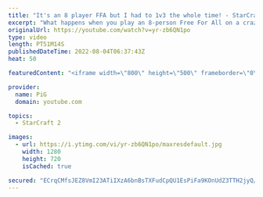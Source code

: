 ```yaml
---
title: "It's an 8 player FFA but I had to 1v3 the whole time! - StarCraft 2"
excerpt: "What happens when you play an 8-person Free For All on a crazily huge map not meant for FFAs at all? THINGS GET INSANE. It doesn't help that 3 dudes were trying to gank me all game  -- 🐷 Second Channel for Learning Resources: https://www.youtube.com/c/PiGRandom 🐷 Third Channel for daily Pro Casts:"
originalUrl: https://youtube.com/watch?v=yr-zb6QN1po
type: video
length: PT51M14S
publishedDateTime: 2022-08-04T06:37:43Z
heat: 50

featuredContent: "<iframe width=\"800\" height=\"500\" frameborder=\"0\" src=\"https://www.youtube.com/embed/yr-zb6QN1po\" allow=\"accelerometer; autoplay; encrypted-media; gyroscope; picture-in-picture\" allowfullscreen></iframe>"

provider:
  name: PiG
  domain: youtube.com

topics:
  - StarCraft 2

images:
  - url: https://i.ytimg.com/vi/yr-zb6QN1po/maxresdefault.jpg
    width: 1280
    height: 720
    isCached: true

secured: "ECrqCMfsJEZ8VmI23ATiIXzA6bnBsTXFudCpQU1EsPiFa9KOnUdZ3TTH2jyQ/k1uA20pfFs3VUx7FGjISpkn4Ihk/fr5U4ST1h/ONl7FXGC/XZh8QAu9yQH4ijwRu+4pcJdldJhL9KG5xgQPEaqtnPYsJUv7yy2BSTb8jH7DXDqVlTUfSg4GuHTpZE4OCesScp3OFCeZ7B7aCgOWv0BFRLCeQbRTU+DOdnr1pCROMIQWby8JYCH8oE7/T2WCykB0foz5N5uUoVnAV2iSrJjKkzbPnVM/Bgszsb+WxxUe7UEMfx+3aYGrYIiGoUvgEqlYosy9lZLxqkmu/imtaL499Zh5KRQZfXj0zgQ8N5GCRZOdqyG07GX72DppdfGWrsL4pDsuut/jGr2AGmiU7YDaZlDe+oCHlFhUYtJTr0xG+LE=;0Vj5a48TjM/LkRv7Djb07Q=="
---
```


